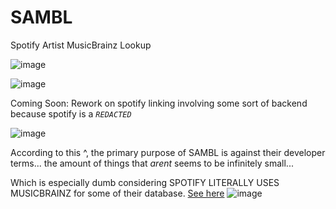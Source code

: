 # SAMBL
Spotify Artist MusicBrainz Lookup

![image](https://github.com/Lioncat6/SAMBL/assets/95449321/832aad23-41fa-42bb-ad12-eac6c0db7fb7)

![image](https://github.com/user-attachments/assets/83037036-2f4d-4757-8279-7f191c9c674b)


Coming Soon:
Rework on spotify linking involving some sort of backend because spotify is a *`REDACTED`*

![image](https://github.com/user-attachments/assets/36633b70-60d6-4940-ba9f-215fb4b05d2f)

According to this ^, the primary purpose of SAMBL is against their developer terms... the amount of things that *arent* seems to be infinitely small...

Which is especially dumb considering SPOTIFY LITERALLY USES MUSICBRAINZ for some of their database. [See here](https://metabrainz.org/supporters)
![image](https://github.com/user-attachments/assets/18bd832e-e8b8-49cc-97b6-50146a801677)
